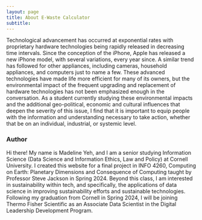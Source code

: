```yaml
---
layout: page
title: About E-Waste Calculator
subtitle:
---
```

Technological advancement has occurred at exponential rates with proprietary hardware technologies being rapidly released in decreasing time intervals. Since the conception of the iPhone, Apple has released a new iPhone model, with several variations, every year since. A similar trend has followed for other appliances, including cameras, household appliances, and computers just to name a few. These advanced technologies have made life more efficient for many of its owners, but the environmental impact of the frequent upgrading and replacement of hardware technologies has not been emphasized enough in the conversation. 
As a student currently studying these environmental impacts and the additional geo-political, economic and cultural influences that deepen the severity of this issue, I find that it is important to equip people with the information and understanding necessary to take action, whether that be on an individual, industrial, or systemic level.

### Author
Hi there! My name is Madeline Yeh, and I am a senior studying Information Science (Data Science and Information Ethics, Law and Policy) at Cornell University. I created this website for a final project in INFO 4260, Computing on Earth: Planetary Dimensions and Consequence of Computing taught by Professor Steve Jackson in Spring 2024. Beyond this class, I am interested in sustainability within tech, and specifically, the applications of data science in improving sustainability efforts and sustainable technologies. Following my graduation from Cornell in Spring 2024, I will be joining Thermo Fisher Scientific as an Associate Data Scientist in the Digital Leadership Development Program.


